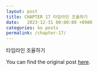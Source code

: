 ```yaml
---
layout: post
title: CHAPTER 17 타임라인 조율하기
date:   2023-12-31 00:00:00 +0900
categories: ko posts
permalink: /chapter-17/
---
```


타임라인 조율하기

You can find the original post [here](https://livebook.manning.com/book/grokking-simplicity/chapter-17/).

